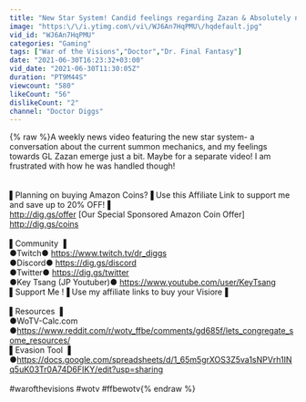 ```yaml
---
title: "New Star System! Candid feelings regarding Zazan & Absolutely no events this week! WoTV!"
image: "https:\/\/i.ytimg.com\/vi\/WJ6An7HqPMU\/hqdefault.jpg"
vid_id: "WJ6An7HqPMU"
categories: "Gaming"
tags: ["War of the Visions","Doctor","Dr. Final Fantasy"]
date: "2021-06-30T16:23:32+03:00"
vid_date: "2021-06-30T11:30:05Z"
duration: "PT9M44S"
viewcount: "580"
likeCount: "56"
dislikeCount: "2"
channel: "Doctor Diggs"
---
```

{% raw %}A weekly news video featuring the new star system- a conversation about the current summon mechanics, and my feelings towards GL Zazan emerge just a bit. Maybe for a separate video! I am frustrated with how he was handled though!<br /><br /><br />▌Planning on buying Amazon Coins?▐ Use this Affiliate Link to support me and save up to 20% OFF!▐<br /><a rel="nofollow" target="blank" href="http://dig.gs/offer">http://dig.gs/offer</a> [Our Special Sponsored Amazon Coin Offer]<br /><a rel="nofollow" target="blank" href="http://dig.gs/coins">http://dig.gs/coins</a><br /><br />▌Community ▐<br />●Twitch● <a rel="nofollow" target="blank" href="https://www.twitch.tv/dr_diggs">https://www.twitch.tv/dr_diggs</a><br />●Discord● <a rel="nofollow" target="blank" href="https://dig.gs/discord">https://dig.gs/discord</a><br />●Twitter● <a rel="nofollow" target="blank" href="https://dig.gs/twitter">https://dig.gs/twitter</a><br />●Key Tsang (JP Youtuber)● <a rel="nofollow" target="blank" href="https://www.youtube.com/user/KeyTsang">https://www.youtube.com/user/KeyTsang</a><br />▌Support Me !▐ Use my affiliate links to buy your Visiore▐<br /><br />▌Resources ▐<br />●WoTV-Calc.com<br />●<a rel="nofollow" target="blank" href="https://www.reddit.com/r/wotv_ffbe/comments/gd685f/lets_congregate_some_resources/">https://www.reddit.com/r/wotv_ffbe/comments/gd685f/lets_congregate_some_resources/</a><br />▌Evasion Tool ▐<br />●<a rel="nofollow" target="blank" href="https://docs.google.com/spreadsheets/d/1_65m5grXOS3Z5va1sNPVrh1INq5uK03Tr0A74D6FIKY/edit?usp=sharing">https://docs.google.com/spreadsheets/d/1_65m5grXOS3Z5va1sNPVrh1INq5uK03Tr0A74D6FIKY/edit?usp=sharing</a><br /><br />#warofthevisions #wotv #ffbewotv{% endraw %}
